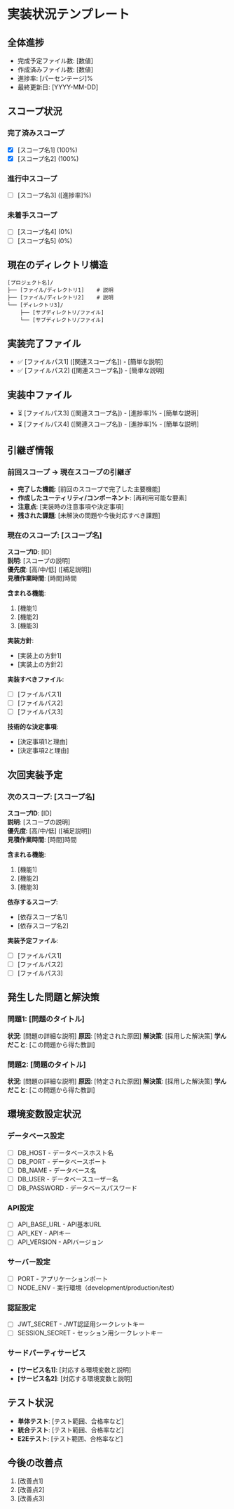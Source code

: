 # 実装状況テンプレート

## 全体進捗
- 完成予定ファイル数: [数値]
- 作成済みファイル数: [数値]
- 進捗率: [パーセンテージ]%
- 最終更新日: [YYYY-MM-DD]

## スコープ状況

### 完了済みスコープ
- [x] [スコープ名1] (100%)
- [x] [スコープ名2] (100%)

### 進行中スコープ
- [ ] [スコープ名3] ([進捗率]%)

### 未着手スコープ
- [ ] [スコープ名4] (0%)
- [ ] [スコープ名5] (0%)

## 現在のディレクトリ構造
```
[プロジェクト名]/
├── [ファイル/ディレクトリ1]    # 説明
├── [ファイル/ディレクトリ2]    # 説明
└── [ディレクトリ3]/
    ├── [サブディレクトリ/ファイル]
    └── [サブディレクトリ/ファイル]
```

## 実装完了ファイル
- ✅ [ファイルパス1] ([関連スコープ名]) - [簡単な説明]
- ✅ [ファイルパス2] ([関連スコープ名]) - [簡単な説明]

## 実装中ファイル
- ⏳ [ファイルパス3] ([関連スコープ名]) - [進捗率]% - [簡単な説明]
- ⏳ [ファイルパス4] ([関連スコープ名]) - [進捗率]% - [簡単な説明]

## 引継ぎ情報

### 前回スコープ → 現在スコープの引継ぎ
- **完了した機能**: [前回のスコープで完了した主要機能]
- **作成したユーティリティ/コンポーネント**: [再利用可能な要素]
- **注意点**: [実装時の注意事項や決定事項]
- **残された課題**: [未解決の問題や今後対応すべき課題]

### 現在のスコープ: [スコープ名]
**スコープID**: [ID]  
**説明**: [スコープの説明]  
**優先度**: [高/中/低] ([補足説明])  
**見積作業時間**: [時間]時間

**含まれる機能**:
1. [機能1]
2. [機能2]
3. [機能3]

**実装方針**:
- [実装上の方針1]
- [実装上の方針2]

**実装すべきファイル**: 
- [ ] [ファイルパス1]
- [ ] [ファイルパス2]
- [ ] [ファイルパス3]

**技術的な決定事項**:
- [決定事項1と理由]
- [決定事項2と理由]

## 次回実装予定

### 次のスコープ: [スコープ名]
**スコープID**: [ID]  
**説明**: [スコープの説明]  
**優先度**: [高/中/低] ([補足説明])  
**見積作業時間**: [時間]時間

**含まれる機能**:
1. [機能1]
2. [機能2]
3. [機能3]

**依存するスコープ**:
- [依存スコープ名1]
- [依存スコープ名2]

**実装予定ファイル**:
- [ ] [ファイルパス1]
- [ ] [ファイルパス2]
- [ ] [ファイルパス3]

## 発生した問題と解決策

### 問題1: [問題のタイトル]
**状況**: [問題の詳細な説明]
**原因**: [特定された原因]
**解決策**: [採用した解決策]
**学んだこと**: [この問題から得た教訓]

### 問題2: [問題のタイトル]
**状況**: [問題の詳細な説明]
**原因**: [特定された原因]
**解決策**: [採用した解決策]
**学んだこと**: [この問題から得た教訓]

## 環境変数設定状況

### データベース設定
- [ ] DB_HOST - データベースホスト名
- [ ] DB_PORT - データベースポート
- [ ] DB_NAME - データベース名
- [ ] DB_USER - データベースユーザー名
- [ ] DB_PASSWORD - データベースパスワード

### API設定
- [ ] API_BASE_URL - API基本URL
- [ ] API_KEY - APIキー
- [ ] API_VERSION - APIバージョン

### サーバー設定
- [ ] PORT - アプリケーションポート
- [ ] NODE_ENV - 実行環境（development/production/test）

### 認証設定
- [ ] JWT_SECRET - JWT認証用シークレットキー
- [ ] SESSION_SECRET - セッション用シークレットキー

### サードパーティサービス
- **[サービス名1]**: [対応する環境変数と説明]
- **[サービス名2]**: [対応する環境変数と説明]

## テスト状況
- **単体テスト**: [テスト範囲、合格率など]
- **統合テスト**: [テスト範囲、合格率など]
- **E2Eテスト**: [テスト範囲、合格率など]

## 今後の改善点
1. [改善点1]
2. [改善点2]
3. [改善点3]